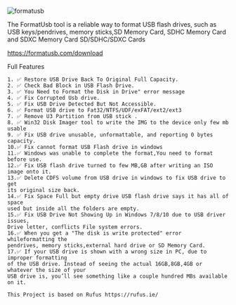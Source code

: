 ![formatusb](https://formatusb.com/assets/images/formatusb-type-c779b455f67949cce09dfad4a7f006f1.png)


The FormatUsb tool is a reliable way to format USB flash drives, such as USB keys/pendrives, memory sticks,SD Memory Card, SDHC Memory Card and SDXC Memory Card SD/SDHC/SDXC Cards 

https://formatusb.com/download

Full Features

    1. ✅ Restore USB Drive Back To Original Full Capacity.
    2. ✅ Check Bad Block in USB Flash Drive.
    3. ✅ You Need to Format the Disk in Drive" error message
    4. ✅ Fix Corrupted Usb drive.
    5. ✅ Fix USB Drive Detected But Not Accessible.
    6. ✅ Format USB drive to Fat32/NTFS/UDF/exFAT/ext2/ext3
    7. ✅ Remove U3 Partition from USB stick .
    8. ✅ Win32 Disk Imager tool to write the IMG to the device only few mb usable
    9. ✅ Fix USB drive unusable, unformattable, and reporting 0 bytes capacity.
    10.✅ Fix cannot format USB Flash drive in windows
    11.✅ Windows was unable to complete the format,You need to format before use.
    12.✅ Fix USB flash drive turned to few MB,GB after writing an ISO image onto it.
    13.✅ Delete CDFS volume from USB drive in windows to fix USB drive to get
    its original size back.
    14.✅ Fix Space Full but empty drive USB flash drive says it has all of space
    used but inside all the folders are empty.
    15.✅ Fix USB Drive Not Showing Up in Windows 7/8/10 due to USB driver issues,
    Drive letter, conflicts File system errors.
    16.✅ When you get a "The disk is write protected" error whileformatting the
    pendrives, memory sticks,external hard drive or SD Memory Card.
    17.✅ If your USB drive is shown with a wrong size in PC, due to improper formatting
    of the USB drive. Instead of seeing the actual 16GB,8GB,4GB or whatever the size of your
    USB drive is, you’ll see something like a couple hundred MBs available on it. 
    
    This Project is based on Rufus https://rufus.ie/
    
